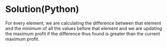 # Solution(Python)

For every element, we are calculating the difference between that element and the minimum of all the values before that element and we are updating the maximum profit if the difference thus found is greater than the current maximum profit.